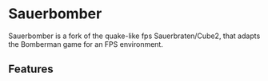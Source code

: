 # Sauerbomber

Sauerbomber is a fork of the quake-like fps Sauerbraten/Cube2,
that adapts the Bomberman game for an FPS environment.

## Features
